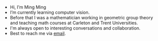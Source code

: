 - Hi, I’m Ming Ming
- I’m currently learning computer vision. 
- Before that I was a mathematician working in geometric group theory and teaching math courses at Carleton and Trent Universities.
- I'm always open to interesting conversations and collaboration.
- Best to reach me via [email](mailto:mmzhangist@gmail.com).

<!---
DrMMZ/DrMMZ is a ✨ special ✨ repository because its `README.md` (this file) appears on your GitHub profile.
You can click the Preview link to take a look at your changes.
--->
